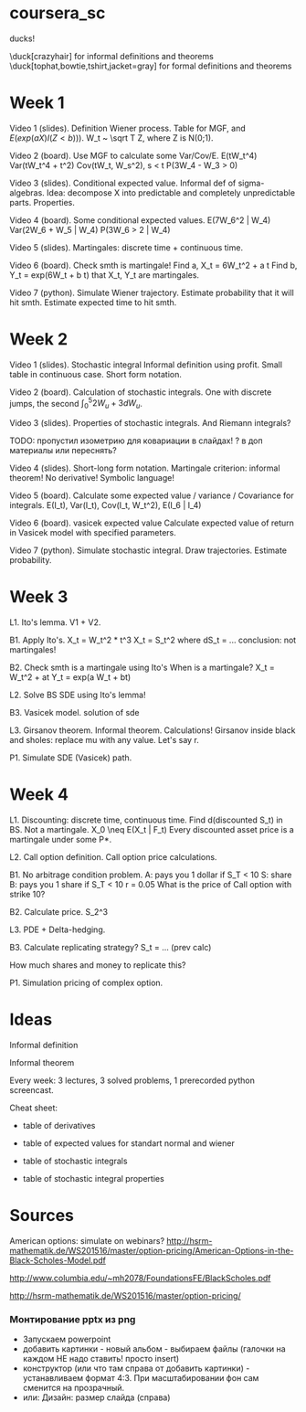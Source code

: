 # coursera_sc


ducks!

\duck[crazyhair] for informal definitions and theorems
\duck[tophat,bowtie,tshirt,jacket=gray] for formal definitions and theorems

# Week 1

Video 1 (slides). Definition Wiener process. 
Table for MGF, and $E(exp(aX)I(Z<b)))$.
W_t ~ \sqrt T Z, where Z is N(0;1).

Video 2 (board). Use MGF to calculate some Var/Cov/E.
E(tW_t^4)
Var(tW_t^4 + t^2)
Cov(tW_t, W_s^2), s < t
P(3W_4 - W_3 > 0)


Video 3 (slides). Conditional expected value. 
Informal def of sigma-algebras. 
Idea: decompose X into predictable and completely unpredictable parts. 
Properties. 

Video 4 (board). Some conditional expected values. 
E(7W_6^2 | W_4)
Var(2W_6 + W_5 | W_4)
P(3W_6 > 2 | W_4)

Video 5 (slides). Martingales: discrete time + continuous time.

Video 6 (board). Check smth is martingale!
Find a, X_t = 6W_t^2 + a t
Find b, Y_t = exp(6W_t + b t)
that X_t, Y_t are martingales. 

Video 7 (python). Simulate Wiener trajectory. 
Estimate probability that it will hit smth. 
Estimate expected time to hit smth. 


# Week 2

Video 1 (slides). Stochastic integral 
Informal definition using profit. 
Small table in continuous case. 
Short form notation. 

Video 2 (board). Calculation of stochastic integrals. 
One with discrete jumps, the second $\int_0^5 2W_u + 3 dW_u$.

Video 3 (slides). Properties of stochastic integrals. 
And Riemann integrals?

TODO: пропустил изометрию для ковариации в слайдах! ? в доп материалы или переснять?

Video 4 (slides). Short-long form notation. 
Martingale criterion: informal theorem!
No derivative! Symbolic language!

Video 5 (board). Calculate some expected value / variance / Covariance for integrals. 
E(I_t), Var(I_t), Cov(I_t, W_t^2), E(I_6 | I_4)

Video 6 (board). vasicek expected value
Calculate expected value of return in Vasicek model with specified parameters.

Video 7 (python). Simulate stochastic integral. 
Draw trajectories. 
Estimate probability. 

# Week 3


L1. Ito's lemma. V1 + V2.


B1. Apply Ito's.
X_t = W_t^2 * t^3
X_t = S_t^2 where dS_t = ...
conclusion: not martingales!

B2. Check smth is a martingale using Ito's
When is a martingale?
X_t = W_t^2 + at
Y_t = exp(a W_t + bt)


L2. Solve BS SDE using Ito's lemma!

B3. Vasicek model. solution of sde


L3. Girsanov theorem.
Informal theorem. Calculations!
Girsanov inside black and sholes: replace mu with any value. 
Let's say r.


P1. Simulate SDE (Vasicek) path. 


# Week 4

L1. Discounting: discrete time, continuous time. 
Find d(discounted S_t) in BS. 
Not a martingale. 
X_0 \neq E(X_t | F_t)
Every discounted asset price is a martingale
under some P*.  

L2. Call option definition. 
Call option price calculations. 

B1. No arbitrage condition problem. 
A: pays you 1 dollar if S_T < 10
S: share
B: pays you 1 share if S_T < 10
r = 0.05
What is the price of Call option with strike 10?


B2. Calculate price. 
S_2^3


L3. PDE + Delta-hedging.


B3. Calculate replicating strategy?
S_t = ... (prev calc)

How much shares and money to replicate this?


P1. Simulation pricing of complex option.



# Ideas 


Informal definition 

Informal theorem 


Every week: 3 lectures, 3 solved problems, 1 prerecorded python screencast. 


Cheat sheet:

* table of derivatives 

* table of expected values for standart normal and wiener 

* table of stochastic integrals 

* table of stochastic integral properties  





# Sources 




American options: simulate on webinars?
http://hsrm-mathematik.de/WS201516/master/option-pricing/American-Options-in-the-Black-Scholes-Model.pdf


http://www.columbia.edu/~mh2078/FoundationsFE/BlackScholes.pdf

http://hsrm-mathematik.de/WS201516/master/option-pricing/




### Монтирование pptx из png
* Запускаем powerpoint
* добавить картинки - новый альбом - выбираем файлы (галочки на каждом НЕ надо ставить! просто insert)
* конструктор (или что там справа от добавить картинки) - устанавливаем формат 4:3. 
При масштабировании фон сам сменится на прозрачный.
* или: Дизайн: размер слайда (справа)
